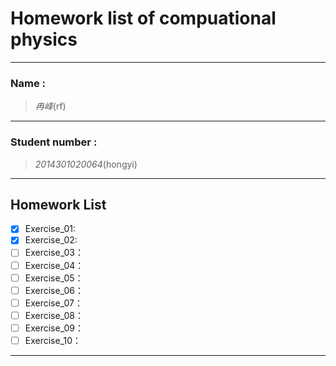 
#  Homework list of compuational physics



---

### Name :
> *冉峰*(rf)

---   
 
### Student number :
>*2014301020064*(hongyi)

---  

## Homework List
- [x] Exercise_01: 
- [x] Exercise_02:
- [ ] Exercise_03：
- [ ] Exercise_04：
- [ ] Exercise_05：
- [ ] Exercise_06：
- [ ] Exercise_07：
- [ ] Exercise_08：
- [ ] Exercise_09：
- [ ] Exercise_10：

---  


